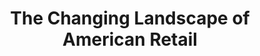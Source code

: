 ---
collection_archive: false
collection_category:
  - Award Winning
  - Exhibited Works 
  - Tech
  - Environments
  - Workplace
  - Conceptual
  - Color
  - Environments
  - Reportage
collection_content: >-
  Beginning in 2015, _The Changing Landscape of American Retail_ is an ongoing
  documentation of the shift from traditional brick-and-mortar locations where
  we once socialized and interacted with our community to the stark and generic
  structures that house shipping, fulfillment, call, and server centers, now
  essential for e-commerce.


  Like memories, familiar retail entities are fading away. Today, they stand as
  modern-day ruins and architectural artifacts that reach into the
  not-so-distant past of our own maturing interests and evolving identities.


  Toys “R” Us brings back of memories of avoiding my brother’s aerial assaults
  of red dodge balls and Nerf guns while simultaneously ignoring my mother’s
  plea to stop tearing into brand-new boxes of Teenage Mutant Ninja Turtle
  action figures and Lego Pirate sets.


  The Battlefield Mall was once a central meeting spot for my junior high
  peers—anchored by the food court and Aladdin’s Castle arcade. Here, a myriad
  of sights and smells trigger the memory to act as a roadmap for navigating the
  mall. Orange Julius produced the sweet scent of Florida citrus in Southern
  Missouri; there was the salty cheese sauce wafting from Potato Plus; and the
  fragrant cinnamon-sugar of Auntie Anne’s baked pretzels. The nearby arcade
  elicits a sensory transaction when I’m greeted by the flashing lights of
  Street Fighter II, manic electronic beeps, purple geometric carpet, and the
  oddly unique odor of stale popcorn mixed with the metallic scent of quarters,
  tucked into my front pocket.


  During high school and college, I spent hours at the Best Buy listening
  stations, previewing new music releases from my favorite artists. Today, I
  laugh when thinking back to a time when a Circuit City sales associate
  begrudgingly answered my product question by reading the back of the box, all
  before returning to watch Shaq and Kobe’s Lakers in the NBA Finals. It makes
  sense, Circuit City was known for having the best televisions and poor
  customer service.


  By 2012, Circuit City closed their doors. Toys “R” Us folded in the spring of
  2018, and Best Buy continues to shutter underperforming stores. Additionally,
  arcades and food courts are endangered as small- and medium-sized “Class B”
  malls are closing all over the U.S.


  Like most Americans, I love the ease and product availability of Amazon and
  online retailers. I order my toothpaste with a click of a button and can
  obtain work supplies from the comfort of my sofa. My concerns are rooted in
  our recent pattern of isolationism and shrinking human interaction. Store
  closings feel like a continuation of our declining thoughtful conversations,
  empty playgrounds, and sense of community as we opt for a digital facsimile.
  We are no longer previewing music and getting recommendations on new releases
  in person and in retail shops. We will no longer meet our friends in food
  courts. And there will never be an opportunity to watch an NBA game with an
  uninformed and complacent Circuit City employee.


  _The Changing Landscape of American Retail_ is an exercise of looking to the
  past and peering into the future, serving as a metaphor of how technology is
  accelerating cultural change in the modern world. I know you can’t fight
  change, but that doesn’t mean you can’t be sentimental.
collection_cover: https://d1sf55qlb7p6hz.cloudfront.net/retail-2.jpg
collection_cover_mobile: https://d1sf55qlb7p6hz.cloudfront.net/verticalcovers-2.jpg
collection_description: >-
  Like memories, familiar retail entities are fading away as they stand as
  modern-day ruins from the not-so-distant past. This work documents the shift
  from traditional brick-and-mortar locations to the stark and generic
  structures that house shipping, fulfillment, and server centers essential for
  e-commerce.


  A winning exhibition for Klompching Gallery 2020 _Fresh_, 2019 - 2020 The
  Fence touring installation, winner in the 2018 _PDN Photo Annual_ and a
  _Photolucida_ _Critical Mass_ top 50 international fine art photographic
  project. Featured on _NPR, The Washington Post, Architectural Digest, Wired,
  Fast Company,_ and _Business Insider._
collection_filter: Personal
collection_hidden: false
collection_meta: 2015 - 2022
collection_preview:
  - https://d1sf55qlb7p6hz.cloudfront.net/retail-cover-1.jpg
  - https://d1sf55qlb7p6hz.cloudfront.net/retail-cover-2.jpg
  - https://d1sf55qlb7p6hz.cloudfront.net/retail-cover-3.jpg
  - https://d1sf55qlb7p6hz.cloudfront.net/retail-cover-4.jpg
cover_image: https://d1sf55qlb7p6hz.cloudfront.net/social-3.jpg
date:  
logo: 
navigation_theme: white
px_extra: true
slug: changing-landscape-american-retail
theme_color: "#E9DCD0"
theme_color_all_works: "#F1A4FF"
title: The Changing Landscape of American Retail
collection_awards:
  - content: |-
      **2020**  
      Klompching Gallery 2020 Fresh  
      One of five winning exhibitions
    template: popup-text-element
  - content: |-
      **2018**  
      Photolucida Critical Mass  
      Top 50 International Project 
    template: popup-text-element
  - content: |-
      **2018**  
      _PDN Photo Annual_   
      Best Personal Work Series
    template: popup-text-element
collection_exhibition:
  - content: |-
      **2020**  
      _Fresh 2020_  
      Klompching Gallery.  
      Brooklyn, NY. (Group Show)
    template: popup-text-element
  - content: |-
      **2019 - 2020**  
      _Photoville The Fence:_

      Brooklyn Bridge Park. Brooklyn, NY.  
      Santa Fe Railyard Park. Santa Fe, NM.  
      LoDo District. Denver, CO.  
      Atlanta Beltline. Atlanta, GA.
    template: popup-text-element
  - content: |-
      **2019**  
      _Standard Vision LA at LA Live_  
      Los Angeles, CA (Solo Show)
    template: popup-text-element
  - content: |-
      **2019**  
      _Camera Work Gallery_  
      Portland, OR (Solo Show)
    template: popup-text-element
collection_blocks:
  - _bookshop_name: collections/media-row-start
    row_alignment: between
  - _bookshop_name: collections/media-element 
    color: "#D5E6F1"
    image:  https://d1sf55qlb7p6hz.cloudfront.net/retail-1.jpg
    margin_left: '20'
    margin_right: '0'
    margin_y: '100'
    width: '60'
  - _bookshop_name: collections/media-row
    row_alignment: between
  - _bookshop_name: collections/media-element 
    color: "#FCCEB1"
    image:  https://d1sf55qlb7p6hz.cloudfront.net/retail-3.jpg
    margin_left: '10'
    margin_y: '400'
    width: '45'
  - _bookshop_name: collections/media-element 
    color: "#F2DED6"
    image:  https://d1sf55qlb7p6hz.cloudfront.net/retail-2.jpg
    margin_right: '5'
    margin_y: '100'
    width: '33'
  - _bookshop_name: collections/media-row
    row_alignment: between
  - _bookshop_name: collections/media-element 
    color: "#DAF0E7"
    image:  https://d1sf55qlb7p6hz.cloudfront.net/retail-4.jpg
    margin_left: '20'
    margin_y: '100'
    width: '50'
  - _bookshop_name: collections/media-row
    row_alignment: between
  - _bookshop_name: collections/media-element 
    color: "#F8F2F7"
    image:  https://d1sf55qlb7p6hz.cloudfront.net/retail-5.jpg
    margin_left: '35'
    margin_right: '0'
    margin_y: '100'
    width: '60'
  - _bookshop_name: collections/media-row
    row_alignment: between
  - _bookshop_name: collections/media-element 
    color: "#FBE5D2"
    image:  https://d1sf55qlb7p6hz.cloudfront.net/retail-6.jpg
    margin_left: '5'
    margin_right: '0'
    margin_y: '100'
    width: '45'
  - _bookshop_name: collections/media-element 
    color: "#FF8E7D"
    image:  https://d1sf55qlb7p6hz.cloudfront.net/retail-7.jpg
    margin_left: '0'
    margin_right: '10'
    margin_y: '400'
    width: '33'
  - _bookshop_name: collections/media-row
    row_alignment: between
  - _bookshop_name: collections/media-element 
    color: "#DCDEE5"
    image:  https://d1sf55qlb7p6hz.cloudfront.net/retail-8.jpg
    margin_left: '15'
    margin_right: '0'
    margin_y: '100'
    width: '50'
  - _bookshop_name: collections/media-row
    row_alignment: between
  - _bookshop_name: collections/media-element 
    color: "#FFDFC9"
    image:  https://d1sf55qlb7p6hz.cloudfront.net/retail-10.jpg
    margin_left: '10'
    margin_y: '600'
    width: '33'
  - _bookshop_name: collections/media-element 
    color: "#E0F3EB"
    image:  https://d1sf55qlb7p6hz.cloudfront.net/retail-9.jpg
    margin_right: '5'
    margin_y: '100'
    width: '45'
  - _bookshop_name: collections/media-row
    row_alignment: between
  - _bookshop_name: collections/media-element 
    color: "#F5ECBA"
    image:  https://d1sf55qlb7p6hz.cloudfront.net/retail-11.jpg
    margin_left: '35'
    margin_y: '100'
    width: '40'
  - _bookshop_name: collections/media-row
    row_alignment: between
  - _bookshop_name: collections/media-element 
    color: "#F3E7DD"
    image:  https://d1sf55qlb7p6hz.cloudfront.net/retail-12.jpg
    margin_left: '25'
    margin_right: '0'
    margin_y: '100'
    width: '60'
  - _bookshop_name: collections/media-row
    row_alignment: between
  - _bookshop_name: collections/media-element 
    color: "#F0CDC4"
    image:  https://d1sf55qlb7p6hz.cloudfront.net/retail-13.jpg
    margin_left: '10'
    margin_right: '0'
    margin_y: '100'
    width: '30'
  - _bookshop_name: collections/media-element 
    color: "#A9CFFD"
    image:  https://d1sf55qlb7p6hz.cloudfront.net/retail-14.jpg
    margin_left: '0'
    margin_right: '5'
    margin_y: '400'
    width: '50'
  - _bookshop_name: collections/media-row
    row_alignment: between
  - _bookshop_name: collections/media-element 
    color: "#EDD5BE"
    image:  https://d1sf55qlb7p6hz.cloudfront.net/retail-15.jpg
    margin_left: '20'
    margin_right: '0'
    margin_y: '100'
    width: '55'
  - _bookshop_name: collections/media-row
    row_alignment: between
  - _bookshop_name: collections/media-element 
    color: "#FBE6DF"
    image:  https://d1sf55qlb7p6hz.cloudfront.net/retail-17.jpg
    margin_left: '5'
    margin_right: '0'
    margin_y: '300'
    width: '45'
  - _bookshop_name: collections/media-element 
    color: "#F3ECE4"
    image:  https://d1sf55qlb7p6hz.cloudfront.net/retail-16.jpg
    margin_left: '0'
    margin_right: '10'
    margin_y: '100'
    width: '33'
  - _bookshop_name: collections/media-row
    row_alignment: between
  - _bookshop_name: collections/media-element 
    color: "#FCE6C8"
    image: https://d1sf55qlb7p6hz.cloudfront.net/retail-18.jpg
    margin_left: '35'
    margin_y: '100'
    width: '30'
  - _bookshop_name: collections/media-row
    row_alignment: between
  - _bookshop_name: collections/media-element 
    color: "#D9D1CE"
    image:  https://d1sf55qlb7p6hz.cloudfront.net/retail-19.jpg
    margin_left: '0'
    margin_right: '5'
    margin_y: '100'
    width: '45'
  - _bookshop_name: collections/media-element 
    color: "#FBF9E1"
    image:  https://d1sf55qlb7p6hz.cloudfront.net/retail-20.jpg
    margin_right: '5'
    margin_y: '600'
    width: '40'
  - _bookshop_name: collections/media-row
    row_alignment: between
  - _bookshop_name: collections/media-element 
    color: "#E0EAE7"
    image:  https://d1sf55qlb7p6hz.cloudfront.net/retail-21.jpg
    margin_left: '15'
    margin_y: '100'
    width: '66'
  - _bookshop_name: collections/media-row-end
collection_press:
  - content: >-
      [_The Washington
      Post_](https://www.washingtonpost.com/photography/2019/11/22/photographing-retail-apocalypse/?utm_campaign=later-linkinbio-jesserieser&utm_content=later-4242812&utm_medium=social&utm_source=instagram)
    template: popup-text-element
  - content: >-
      [_NPR_](https://kjzz.org/content/708344/changing-face-retail-through-camera-lens)
    template: popup-text-element
  - content: >-
      [_Wired_](https://www.wired.com/story/photo-gallery-retail-apocalypse/)
    template: popup-text-element
  - content: >-
      [_Architectural
      Digest_](https://www.architecturaldigest.com/story/jesse-rieser-retail-apocalypse)
    template: popup-text-element
  - content: >-
      [_Fast
      Company_](https://www.fastcompany.com/90230234/the-retail-apocalypse-in-pictures)
    template: popup-text-element
  - content: >-
      [_Business
      Insider_](https://www.businessinsider.com/retail-apocalypse-american-landscape-jesse-rieser-photos-2018-12)
    template: popup-text-element
  - content: >-
      ["_Fraction Magazine 131_"](http://www.fractionmagazine.com/jesse-rieser)
    template: popup-text-element
  - content: >-
      _Blkswn (Japan)_ 
    template: popup-text-element
  - content: >-
      [_BOOOOOOOM 64 x 64: Best of
      2018_](https://www.booooooom.com/2018/12/31/fav-photos-found-in-2018-64-photos-by-64-photographers/)
    template: popup-text-element
  - content: >-
      [_BOOOOOOOM_](https://www.booooooom.com/2018/09/20/photographer-spotlight-jesse-rieser/)
    template: popup-text-element
  - content: >-
      [_Ignant_](https://www.ignant.com/2018/08/28/the-retail-apocalypse-by-jesse-rieser/)
    template: popup-text-element
  - content: >-
      [_Plain
      Magazine_](https://plainmagazine.com/jesse-rieser-changing-american-retail/)
    template: popup-text-element
  - content: >-
      [_Archinect_](https://archinect.com/features/article/150117527/in-focus-jesse-rieser-and-his-2d-facsimile-to-architecture)
    template: popup-text-element
  - content: >-
      [_Muuuz Architecture & Design
      Magazine_](https://www.muuuz.com/magazine/rubriques/arts/49392-jesse-rieser-the-changing-landscape-of-american-retail.html)
    template: popup-text-element
---